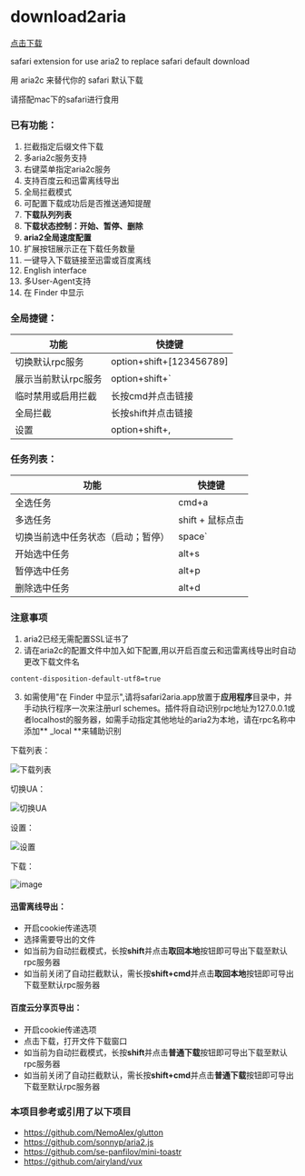 # download2aria

[点击下载](https://github.com/miniers/safari2aria/releases)

safari extension for use aria2 to replace safari default download

用 aria2c 来替代你的 safari 默认下载

请搭配mac下的safari进行食用

### 已有功能：
1. 拦截指定后缀文件下载
2. 多aria2c服务支持
3. 右键菜单指定aria2c服务
4. 支持百度云和迅雷离线导出
5. 全局拦截模式
6. 可配置下载成功后是否推送通知提醒
7. **下载队列列表**
8. **下载状态控制：开始、暂停、删除**
9. **aria2全局速度配置**
10. 扩展按钮展示正在下载任务数量
11. 一键导入下载链接至迅雷或百度离线
12. English interface
13. 多User-Agent支持
14. 在 Finder 中显示

### 全局捷键：
功能 | 快捷键
---- | ---
切换默认rpc服务 | option+shift+[123456789]
展示当前默认rpc服务 |  option+shift+`
临时禁用或启用拦截 |  长按cmd并点击链接
全局拦截 |  长按shift并点击链接
设置 |  option+shift+,

### 任务列表：
功能 | 快捷键
---- | ---
全选任务 | cmd+a
多选任务 | shift + 鼠标点击
切换当前选中任务状态（启动；暂停） |  space`
开始选中任务 |  alt+s
暂停选中任务 |  alt+p
删除选中任务 |  alt+d

### 注意事项
1. aria2已经无需配置SSL证书了
2. 请在aria2c的配置文件中加入如下配置,用以开启百度云和迅雷离线导出时自动更改下载文件名
```
content-disposition-default-utf8=true

```
3. 如需使用"在 Finder 中显示",请将safari2aria.app放置于**应用程序**目录中，并手动执行程序一次来注册url schemes。插件将自动识别rpc地址为127.0.0.1或者localhost的服务器，如需手动指定其他地址的aria2为本地，请在rpc名称中添加** _local **来辅助识别


下载列表：

![下载列表](https://user-images.githubusercontent.com/2039910/27525446-7d831888-5a70-11e7-9e2a-12d89f98cd1b.png)


切换UA：

![切换UA](https://user-images.githubusercontent.com/2039910/27525463-ad48c45a-5a70-11e7-842c-f23cc53ae0cd.png)


设置：

![设置](https://user-images.githubusercontent.com/2039910/27525469-bf00a3ac-5a70-11e7-891a-d382b12b7587.png)


下载：

![image](https://user-images.githubusercontent.com/2039910/27039821-b4518ce6-4fc1-11e7-8dc2-a9b9c1621ae0.png)

#### 迅雷离线导出：
- 开启cookie传递选项
- 选择需要导出的文件
- 如当前为自动拦截模式，长按**shift**并点击**取回本地**按钮即可导出下载至默认rpc服务器
- 如当前关闭了自动拦截默认，需长按**shift+cmd**并点击**取回本地**按钮即可导出下载至默认rpc服务器

#### 百度云分享页导出：
- 开启cookie传递选项
- 点击下载，打开文件下载窗口
- 如当前为自动拦截模式，长按**shift**并点击**普通下载**按钮即可导出下载至默认rpc服务器
- 如当前关闭了自动拦截默认，需长按**shift+cmd**并点击**普通下载**按钮即可导出下载至默认rpc服务器

### 本项目参考或引用了以下项目
- https://github.com/NemoAlex/glutton
- https://github.com/sonnyp/aria2.js
- https://github.com/se-panfilov/mini-toastr
- https://github.com/airyland/vux

